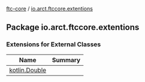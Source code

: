[ftc-core](../index.md) / [io.arct.ftccore.extentions](./index.md)

## Package io.arct.ftccore.extentions

### Extensions for External Classes

| Name | Summary |
|---|---|
| [kotlin.Double](kotlin.-double/index.md) |  |
